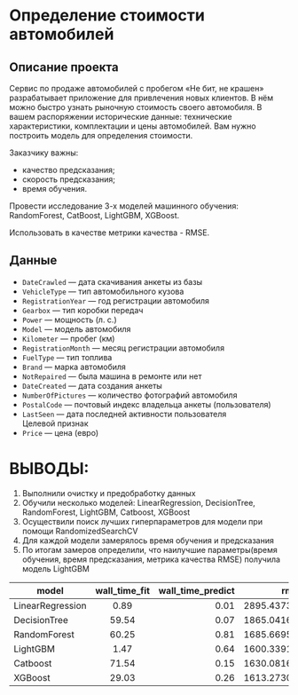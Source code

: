# Определение стоимости автомобилей  
## Описание проекта    

Сервис по продаже автомобилей с пробегом «Не бит, не крашен» разрабатывает приложение для привлечения новых клиентов. В нём можно быстро узнать рыночную стоимость своего автомобиля. В вашем распоряжении исторические данные: технические характеристики, комплектации и цены автомобилей. Вам нужно построить модель для определения стоимости.   

Заказчику важны:  
- качество предсказания;
- скорость предсказания;
- время обучения.

Провести исследование 3-х моделей машинного обучения: RandomForest, CatBoost, LightGBM, XGBoost.  

Использовать в качестве метрики качества - RMSE.  

## Данные 

- `DateCrawled` — дата скачивания анкеты из базы  
- `VehicleType` — тип автомобильного кузова  
- `RegistrationYear` — год регистрации автомобиля  
- `Gearbox` — тип коробки передач  
- `Power` — мощность (л. с.)  
- `Model` — модель автомобиля  
- `Kilometer` — пробег (км)  
- `RegistrationMonth` — месяц регистрации автомобиля  
- `FuelType` — тип топлива  
- `Brand` — марка автомобиля  
- `NotRepaired` — была машина в ремонте или нет  
- `DateCreated` — дата создания анкеты  
- `NumberOfPictures` — количество фотографий автомобиля  
- `PostalCode` — почтовый индекс владельца анкеты (пользователя)  
- `LastSeen` — дата последней активности пользователя  
Целевой признак
- `Price` — цена (евро)  

# ВЫВОДЫ:  

1. Выполнили очистку и предобработку данных  
2. Обучили несколько моделей: LinearRegression, DecisionTree, RandomForest, LightGBM, Catboost, XGBoost  
3. Осуществили поиск лучших гиперпараметров для модели при помощи RandomizedSearchCV    
4. Для каждой модели замерялось время обучения и предсказания  
5. По итогам замеров определили, что наилучшие параметры(время обучения, время предсказания, метрика качества RMSE) получила модель LightGBM  


| model         | wall_time_fit      | wall_time_predict | rmse  |
| ------------- |:------------------:| -----------------:|------:|
| LinearRegression     | 0.89    | 0.01 | 2895.437373
| DecisionTree    | 59.54 |   0.07 | 1865.041631
| RandomForest  | 60.25         |    0.81 | 1685.669598
| LightGBM  | 1.47         |    0.64 | 1600.339198
| Catboost  | 71.54         |    0.15 | 1630.081602
| XGBoost  | 29.03         |    0.26 | 1613.273064
